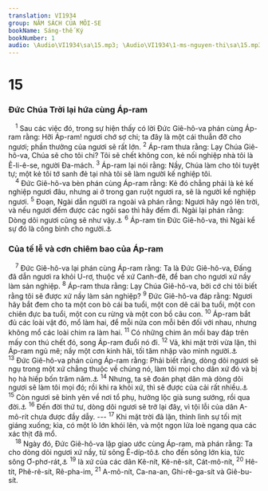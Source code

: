 ```yaml
---
translation: VI1934
group: NĂM SÁCH CỦA MÔI-SE
bookName: Sáng-thế Ký 
bookNumber: 1
audio: \Audio\VI1934\sa\15.mp3; \Audio\VI1934\1-ms-nguyen-thi\sa\15.mp3
---
```


<div class="title"><h1>15</h1><h3>Đức Chúa Trời lại hứa cùng Áp-ram</h3></div>
<span class="verse sa_15_1"> <sup>1</sup> Sau các việc đó, trong sự hiện thấy có lời Đức Giê-hô-va phán cùng Áp-ram rằng: Hỡi Áp-ram! ngươi chớ sợ chi; ta đây là một cái thuẫn đỡ cho ngươi; phần thưởng của ngươi sẽ rất lớn. </span>
<span class="verse sa_15_2"><sup>2</sup> Áp-ram thưa rằng: Lạy Chúa Giê-hô-va, Chúa sẽ cho tôi chi? Tôi sẽ chết không con, kẻ nối nghiệp nhà tôi là Ê-li-ê-se, người Đa-mách. </span>
<span class="verse sa_15_3"><sup>3</sup> Áp-ram lại nói rằng: Nầy, Chúa làm cho tôi tuyệt tự; một kẻ tôi tớ sanh đẻ tại nhà tôi sẽ làm người kế nghiệp tôi. <br/></span>
<span class="verse sa_15_4"> <sup>4</sup> Đức Giê-hô-va bèn phán cùng Áp-ram rằng: Kẻ đó chẳng phải là kẻ kế nghiệp ngươi đâu, nhưng ai ở trong gan ruột ngươi ra, sẽ là người kế nghiệp ngươi. </span>
<span class="verse sa_15_5"><sup>5</sup> Đoạn, Ngài dẫn người ra ngoài và phán rằng: Ngươi hãy ngó lên trời, và nếu ngươi đếm được các ngôi sao thì hãy đếm đi. Ngài lại phán rằng: Dòng dõi ngươi cũng sẽ như vậy.<a data-toggle="tooltip" data-placement="bottom" title="Ro 4:18; He 11:12">⚓</a></span>
<span class="verse sa_15_6"><sup>6</sup> Áp-ram tin Đức Giê-hô-va, thì Ngài kể sự đó là công bình cho người.<a data-toggle="tooltip" data-placement="bottom" title="Ro 4:3; Ga 3:6; Gia 2:23">⚓</a><br/></span>
<div class="title"><h3>Của tế lễ và cơn chiêm bao của Áp-ram</h3></div>
<span class="verse sa_15_7"> <sup>7</sup> Đức Giê-hô-va lại phán cùng Áp-ram rằng: Ta là Đức Giê-hô-va, Đấng đã dẫn ngươi ra khỏi U-rơ, thuộc về xứ Canh-đê, để ban cho ngươi xứ nầy làm sản nghiệp. </span>
<span class="verse sa_15_8"><sup>8</sup> Áp-ram thưa rằng: Lạy Chúa Giê-hô-va, bởi cớ chi tôi biết rằng tôi sẽ được xứ nầy làm sản nghiệp? </span>
<span class="verse sa_15_9"><sup>9</sup> Đức Giê-hô-va đáp rằng: Ngươi hãy bắt đem cho ta một con bò cái ba tuổi, một con dê cái ba tuổi, một con chiên đực ba tuổi, một con cu rừng và một con bồ câu con. </span>
<span class="verse sa_15_10"><sup>10</sup> Áp-ram bắt đủ các loài vật đó, mổ làm hai, để mỗi nửa con mỗi bên đối với nhau, nhưng không mổ các loài chim ra làm hai. </span>
<span class="verse sa_15_11"><sup>11</sup> Có những chim ăn mồi bay đáp trên mấy con thú chết đó, song Áp-ram đuổi nó đi. </span>
<span class="verse sa_15_12"><sup>12</sup> Vả, khi mặt trời vừa lặn, thì Áp-ram ngủ mê; nầy một cơn kinh hãi, tối tăm nhập vào mình người.<a data-toggle="tooltip" data-placement="bottom" title="Giop 4:13-14">⚓</a></span>
<span class="verse sa_15_13"><sup>13</sup> Đức Giê-hô-va phán cùng Áp-ram rằng: Phải biết rằng, dòng dõi ngươi sẽ ngụ trong một xứ chẳng thuộc về chúng nó, làm tôi mọi cho dân xứ đó và bị họ hà hiếp bốn trăm năm.<a data-toggle="tooltip" data-placement="bottom" title="Xu 1:1-14; Cong 7:6">⚓</a></span>
<span class="verse sa_15_14"><sup>14</sup> Nhưng, ta sẽ đoán phạt dân mà dòng dõi ngươi sẽ làm tôi mọi đó; rồi khi ra khỏi xứ, thì sẽ được của cải rất nhiều.<a data-toggle="tooltip" data-placement="bottom" title="Xu 12:40-41; Cong 7:7">⚓</a></span>
<span class="verse sa_15_15"><sup>15</sup> Còn ngươi sẽ bình yên về nơi tổ phụ, hưởng lộc già sung sướng, rồi qua đời.<a data-toggle="tooltip" data-placement="bottom" title="Nguyên bổn: …Rồi ngươi sẽ được chôn">⚓</a></span>
<span class="verse sa_15_16"><sup>16</sup> Đến đời thứ tư, dòng dõi ngươi sẽ trở lại đây, vì tội lỗi của dân A-mô-rít chưa được đầy dẫy. --- </span>
<span class="verse sa_15_17"><sup>17</sup> Khi mặt trời đã lặn, thình lình sự tối mịt giáng xuống; kìa, có một lò lớn khói lên, và một ngọn lửa loè ngang qua các xác thịt đã mổ. <br/></span>
<span class="verse sa_15_18"> <sup>18</sup> Ngày đó, Đức Giê-hô-va lập giao ước cùng Áp-ram, mà phán rằng: Ta cho dòng dõi ngươi xứ nầy, từ sông Ê-díp-tô<a data-toggle="tooltip" data-placement="bottom" title="Sông nầy là sông Nil ở tại xứ Ê-díp-tô">⚓</a> cho đến sông lớn kia, tức sông Ơ-phơ-rát,<a data-toggle="tooltip" data-placement="bottom" title="Cong 7:5">⚓</a></span>
<span class="verse sa_15_19"><sup>19</sup> là xứ của các dân Kê-nít, Kê-nê-sít, Cát-mô-nít, </span>
<span class="verse sa_15_20"><sup>20</sup> Hê-tít, Phê-rê-sít, Rê-pha-im, </span>
<span class="verse sa_15_21"><sup>21</sup> A-mô-nít, Ca-na-an, Ghi-rê-ga-sít và Giê-bu-sít. <br/></span>
